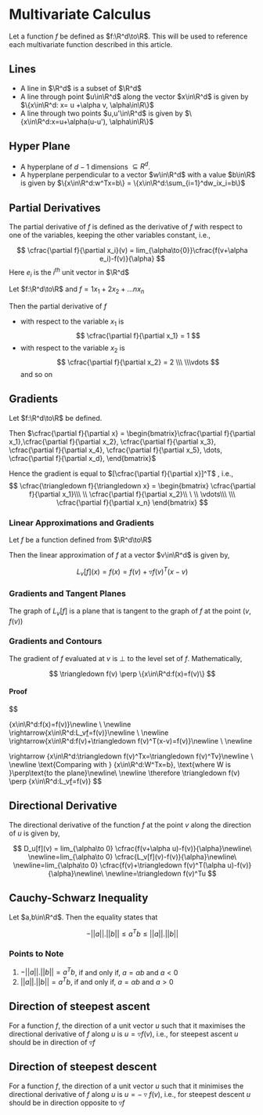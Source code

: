# Multivariate Calculus

Let a function $f$ be defined as $f:\R^d\to\R$. This will be used to reference each multivariate function described in this article.

## Lines
- A line in $\R^d$ is a subset of $\R^d$
- A line through point $u\in\R^d$ along the vector $x\in\R^d$ is given by $\{x\in\R^d: x= u +\alpha v, \alpha\in\R\}$
- A line through two points $u,u'\in\R^d$ is given by $\{x\in\R^d:x=u+\alpha(u-u'), \alpha\in\R\}$

## Hyper Plane
- A hyperplane of $d-1$ dimensions $\subseteq R^d$.
- A hyperplane perpendicular to a vector $w\in\R^d$ with a value $b\in\R$ is given by $\{x\in\R^d:w^Tx=b\} = \{x\in\R^d:\sum_{i=1}^dw_ix_i=b\}$ 

## Partial Derivatives
The partial derivative of $f$ is defined as the derivative of $f$ with respect to one of the variables, keeping the other variables constant, i.e.,

$$
\cfrac{\partial f}{\partial x_i}(v) = lim_{\alpha\to{0}}\cfrac{f(v+\alpha e_i)-f(v)}{\alpha}
$$
Here $e_i$ is the $i^{th}$ unit vector in $\R^d$

Let $f:\R^d\to\R$ and $f=1x_1+2x_2+\dots nx_n$

Then the partial derivative of $f$ 
- with respect to the variable $x_1$ is 
$$
\cfrac{\partial f}{\partial x_1} = 1
$$
- with respect to the variable $x_2$ is 
$$
\cfrac{\partial f}{\partial x_2} = 2
\\\ \\\vdots
$$
and so on

## Gradients

Let $f:\R^d\to\R$ be defined.

Then $\cfrac{\partial f}{\partial x} = \begin{bmatrix}\cfrac{\partial f}{\partial x_1},\cfrac{\partial f}{\partial x_2}, \cfrac{\partial f}{\partial x_3}, \cfrac{\partial f}{\partial x_4}, \cfrac{\partial f}{\partial x_5}, \dots, \cfrac{\partial f}{\partial x_d}, \end{bmatrix}$

Hence the gradient is equal to $[\cfrac{\partial f}{\partial x}]^T$ , i.e.,
$$
\cfrac{\triangledown f}{\triangledown x} = \begin{bmatrix}
\cfrac{\partial f}{\partial x_1}\\\ \\
\cfrac{\partial f}{\partial x_2}\\ \ \\
\vdots\\\ \\\
\cfrac{\partial f}{\partial x_n}
\end{bmatrix}
$$

### Linear Approximations and Gradients
Let $f$ be a function defined from $\R^d\to\R$

Then the linear approximation of $f$ at a vector $v\in\R^d$ is given by, 

$$
L_v[f](x)= f(x) = f(v) + \triangledown f(v)^T(x-v)
$$

### Gradients and Tangent Planes
The graph of $L_v[f]$ is a plane that is tangent to the graph of $f$ at the point $(v, f(v))$


### Gradients and Contours
The gradient of $f$ evaluated at $v$ is $\perp$ to the level set of $f.$ Mathematically,

$$
\triangledown f(v) \perp \{x\in\R^d:f(x)=f(v)\}
$$

#### Proof

$$

\{x\in\R^d:f(x)=f(v)\}\newline
\ \newline
\rightarrow\{x\in\R^d:L_v[f](x)=f(v)\}\newline
\ \newline
\rightarrow\{x\in\R^d:f(v)+\triangledown f(v)^T(x-v)=f(v)\}\newline
\ \newline

\rightarrow  \{x\in\R^d:\triangledown f(v)^Tx=\triangledown f(v)^Tv\}\newline
\ \newline
\text{Comparing with } \{x\in\R^d:W^Tx=b\}, \text{where W is }\perp\text{to the plane}\newline\ \newline
\therefore \triangledown f(v) \perp \{x\in\R^d:L_v[f](x)=f(v)\}
$$

## Directional Derivative


The directional derivative of the function $f$ at the point $v$ along the direction of $u$ is given by,

$$
D_u[f](v) = lim_{\alpha\to 0} \cfrac{f(v+\alpha u)-f(v)}{\alpha}\newline\ \newline=lim_{\alpha\to 0} \cfrac{L_v[f](v)-f(v)}{\alpha}\newline\ \newline=lim_{\alpha\to 0} \cfrac{f(v)+\triangledown f(v)^T(\alpha u)-f(v)}{\alpha}\newline\ \newline=\triangledown f(v)^Tu
$$

## Cauchy-Schwarz Inequality

Let $a,b\in\R^d$. Then the equality states that

$$
-||a||.||b|| \leq a^Tb \leq ||a||.||b||
$$

### Points to Note
1. $-||a||.||b|| = a^Tb$, if and only if, $a=\alpha b$ and $a<0$
2. $||a||.||b|| = a^Tb$, if and only if, $a=\alpha b$ and $a>0$

## Direction of steepest ascent

For a function $f$, the direction of a unit vector $u$ such that it maximises the directional derivative of $f$ along $u$ is $u=\triangledown f(v)$, i.e., for steepest ascent $u$ should be in direction of $\triangledown f$

## Direction of steepest descent

For a function $f$, the direction of a unit vector $u$ such that it minimises the directional derivative of $f$ along $u$ is $u=-\triangledown f(v)$, i.e., for steepest descent $u$ should be in direction opposite to $\triangledown f$